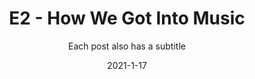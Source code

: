 ---
layout: post
subtitle: Each post also has a subtitle
gh-repo: daattali/beautiful-jekyll
gh-badge: [star, fork, follow]
tags: [test]
comments: true


title:  "E2 - How We Got Into Music"
summary: "
This ep one of the earliest recorded and its a bit of a CHONK. Unfortunately we didn't have video back then so you'll have to do with audio only for this one!

NEXT EPISODE ON JAN 24TH AT 12 PM PST.

Brought to you by Kotek and IN1t, a new episode every Sunday at 12 PM PST. Come say hello at our discord: https://fkthry.com

Youtube Version:
https://youtu.be/_5YU8yGP8lw

Fkthry
https://www.instagram.com/fkthry/


Kotek
https://www.instagram.com/kotek_music/
https://www.facebook.com/Kotekmusic
https://twitter.com/Kotek_Music
https://soundcloud.com/kotekmusic
https://www.twitch.tv/kotekmusic

IN1T
https://www.instagram.com/in1t.music/
https://www.facebook.com/in1t.sh
https://twitter.com/in1t_
https://soundcloud.com/in1t
https://www.twitch.tv/in1tmusic
"
date:   2021-1-17
categories: podcast
tags:
- tagone : Electronic Music
- tagtwo
- tagthree
permalink: /2/
image: /assets/img/e2.png
podcast_link: "https://f000.backblazeb2.com/file/fktpod/e2.mp3"
podcast_file_size: "147.8 MB"
podcast_duration: "1:45:01"
podcast_length: "13654375"
podcast_guid: ?p=2
---